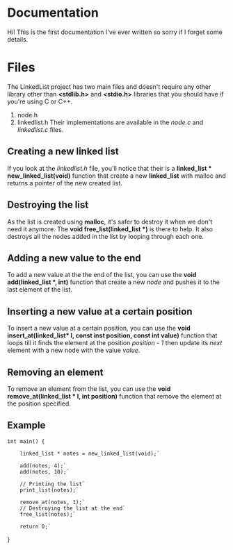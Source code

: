 # Documentation

Hi! This is the first documentation I've ever written so sorry if I forget some details.


# Files

The LinkedList project has two main files and doesn't require any other library other than **<stdlib.h>** and **<stdio.h>** libraries that you should have if you're using C or C++.
1. node.h
2. linkedlist.h
Their implementations are available in the <i>node.c</i> and <i>linkedlist.c</i> files.

## Creating a new linked list

If you look at the <i>linkedlist.h</i> file, you'll notice that their is a **linked_list * new_linked_list(void)** function that create a new **linked_list** with malloc and returns a pointer of the new created list.

## Destroying the list

As the list is created using **malloc**, it's safer to destroy it when we don't need it anymore.
The **void free_list(linked_list \*)** is there to help. It also destroys all the nodes added in the list by looping through each one.

## Adding a new value to the end

To add a new value at the the end of the list, you can use the **void add(linked_list \*, int)** function that create a new <i>node</i> and pushes it to the last element of the list.

## Inserting a new value at a certain position
To insert a new value at a certain position, you can use the **void insert_at(linked_list\* l, const inst position, const int value)** function that loops till it finds the element at the position <i>position - 1</i> then update its <i>next</i> element with a new node with the value <i>value</i>.

## Removing an element

To remove an element from the list, you can use the **void remove_at(linked_list \* l, int position)** function that remove the element at the position specified.

## Example

    

`int main() {`

		linked_list * notes = new_linked_list(void);`

		add(notes, 4);`	
		add(notes, 10);`

		// Printing the list`
		print_list(notes);`

		remove_at(notes, 1);`
		// Destroying the list at the end`
		free_list(notes);`
		
		return 0;`
}
